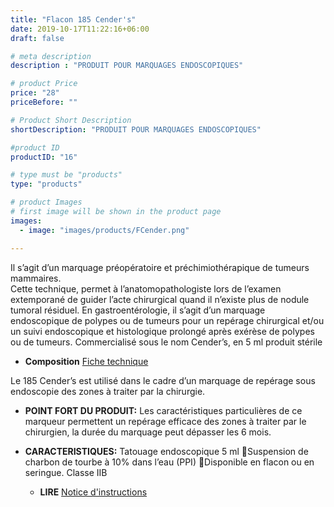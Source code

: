 ```yaml
---
title: "Flacon 185 Cender's"
date: 2019-10-17T11:22:16+06:00
draft: false

# meta description
description : "PRODUIT POUR MARQUAGES ENDOSCOPIQUES"

# product Price
price: "28"
priceBefore: ""

# Product Short Description
shortDescription: "PRODUIT POUR MARQUAGES ENDOSCOPIQUES"

#product ID
productID: "16"

# type must be "products"
type: "products"

# product Images
# first image will be shown in the product page
images:
  - image: "images/products/FCender.png"

---
```


Il s’agit d’un marquage préopératoire et préchimiothérapique de tumeurs mammaires.  
	Cette technique,  permet à l’anatomopathologiste lors de l’examen extemporané de guider l’acte chirurgical quand il n’existe plus de nodule tumoral résiduel. 
	En gastroentérologie, il s’agit d’un marquage endoscopique de polypes ou de tumeurs pour un repérage chirurgical et/ou un suivi endoscopique et histologique prolongé après exérèse de polypes ou de tumeurs.
	Commercialisé sous le nom Cender’s, en 5 ml produit stérile 

- **Composition**
[Fiche technique](/link/Cender'sFicheTechnique.pdf)

Le 185 Cender’s est utilisé dans le cadre d’un marquage de repérage sous endoscopie des zones à traiter par la chirurgie.
- **POINT FORT DU PRODUIT:**
	Les caractéristiques particulières de ce marqueur permettent un repérage efficace des zones à traiter par le chirurgien, la durée du marquage peut dépasser les 6 mois.
- **CARACTERISTIQUES:**
	Tatouage endoscopique 5 ml Suspension de charbon de tourbe à 10% dans l’eau (PPI) Disponible en flacon ou en seringue. Classe IIB

  - **LIRE** [Notice d'instructions](/link/IFU-nov2020.pdf)

